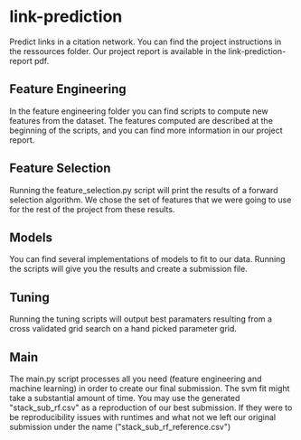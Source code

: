 # link-prediction

Predict links in a citation network.
You can find the project instructions in the ressources folder.
Our project report is available in the link-prediction-report pdf.

## Feature Engineering

In the feature engineering folder you can find scripts to compute new features from the dataset. The features computed are described at the beginning of the scripts, and you can find more information in our project report.

## Feature Selection

Running the feature_selection.py script will print the results of a forward selection algorithm. We chose the set of features that we were going to use for the rest of the project from these results.

## Models

You can find several implementations of models to fit to our data. Running the scripts will give you the results and create a submission file.

## Tuning

Running the tuning scripts will output best paramaters resulting from a cross validated grid search on a hand picked parameter grid.

## Main

The main.py script processes all you need (feature engineering and machine learning) in order to create our final submission. The svm fit might take a substantial amount of time.
You may use the generated "stack_sub_rf.csv" as a reproduction of our best submission. If they were to be reproducibility issues with runtimes and what not we left our original submission under the name ("stack_sub_rf_reference.csv")

